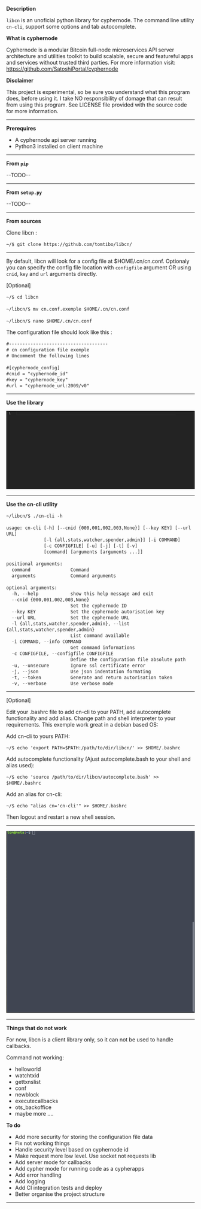 **Description**

`libcn` is an unoficial python library for cyphernode. The command line utility `cn-cli`, support some options and tab autocomplete.

**What is cyphernode**

Cyphernode is a modular Bitcoin full-node microservices API server architecture and utilities toolkit to build scalable, secure and featureful apps and services without trusted third parties. For more information visit:  https://github.com/SatoshiPortal/cyphernode

**Disclaimer**

This project is experimental, so be sure you understand what this program does, before using it. I take NO responsibility of domage that can result from using this program. See LICENSE file provided with the source code for more information.

****
**Prerequires**

- A cyphernode api server running
- Python3 installed on client machine

****

**From ``pip``**

--TODO--

****

**From `setup.py`**

--TODO--

****

 **From sources**

Clone libcn :
```
~/$ git clone https://github.com/tomtibo/libcn/
```
****
By default, libcn will look for a config file at $HOME/.cn/cn.conf. Optionaly you can specify the config file location with `configfile` argument OR using `cnid`, `key` and `url` arguments directly. 

[Optional]
```
~/$ cd libcn

~/libcn/$ mv cn.conf.exemple $HOME/.cn/cn.conf

~/libcn/$ nano $HOME/.cn/cn.conf 
```
The configuration file should look like this :
```
#-------------------------------------
# cn configuration file exemple
# Uncomment the following lines

#[cyphernode_config]
#cnid = "cyphernode_id"
#key = "cyphernode_key"
#url = "cyphernode_url:2009/v0"
```

****

**Use the library**

![](libcn.gif)

****

**Use the cn-cli utility**

```
~/libcn/$ ./cn-cli -h

usage: cn-cli [-h] [--cnid {000,001,002,003,None}] [--key KEY] [--url URL]
              [-l {all,stats,watcher,spender,admin}] [-i COMMAND]
              [-c CONFIGFILE] [-u] [-j] [-t] [-v]
              [command] [arguments [arguments ...]]

positional arguments:
  command               Command
  arguments             Command arguments

optional arguments:
  -h, --help            show this help message and exit
  --cnid {000,001,002,003,None}
                        Set the cyphernode ID
  --key KEY             Set the cyphernode autorisation key
  --url URL             Set the cyphernode URL
  -l {all,stats,watcher,spender,admin}, --list {all,stats,watcher,spender,admin}
                        List command available
  -i COMMAND, --info COMMAND
                        Get command informations
  -c CONFIGFILE, --configfile CONFIGFILE
                        Define the configuration file absolute path
  -u, --unsecure        Ignore ssl certificate error
  -j, --json            Use json indentation formating
  -t, --token           Generate and return autorisation token
  -v, --verbose         Use verbose mode

```

****

[Optional]

Edit your .bashrc file to add cn-cli to your PATH, add autocomplete functionality and add alias. Change path and shell interpreter to your requirements. This exemple work great in a debian based OS:

Add cn-cli to yours PATH:
```
~/$ echo 'export PATH=$PATH:/path/to/dir/libcn/' >> $HOME/.bashrc
```
Add autocomplete functionality (Ajust autocomplete.bash to your shell and alias used):
```
~/$ echo 'source /path/to/dir/libcn/autocomplete.bash' >> $HOME/.bashrc
```
Add an alias for cn-cli:
```
~/$ echo "alias cn='cn-cli'" >> $HOME/.bashrc
```


Then logout and restart a new shell session.

****

![](cn-cli.gif)

****

**Things that do not work**

For now, libcn is a client library only, so it can not be used to handle callbacks.

Command not working:
- helloworld
- watchtxid
- gettxnslist
- conf
- newblock
- executecallbacks
- ots_backoffice
- maybe more ....

**To do**

- Add more security for storing the configuration file data
- Fix not working things
- Handle security level based on cyphernode id
- Make request more low level. Use socket not requests lib
- Add server mode for callbacks
- Add cypher mode for running code as a cypherapps
- Add error handling
- Add logging
- Add CI integration tests and deploy
- Better organise the project structure

****
